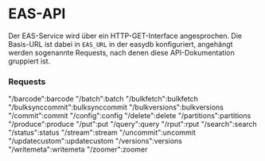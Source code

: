 #  EAS-API

Der EAS-Service wird über ein HTTP-GET-Interface angesprochen. Die Basis-URL ist dabei in `EAS_URL` in der easydb konfiguriert, angehängt werden sogenannte Requests, nach denen diese API-Dokumentation gruppiert ist.

###  Requests

"/barcode":barcode
"/batch":batch
"/bulkfetch":bulkfetch
"/bulksynccommit":bulksynccommit
"/bulkversions":bulkversions
"/commit":commit
"/config":config
"/delete":delete
"/partitions":partitions
"/produce":produce
"/put":put
"/query":query
"/rput":rput
"/search":search
"/status":status
"/stream":stream
"/uncommit":uncommit
"/updatecustom":updatecustom
"/versions":versions
"/writemeta":writemeta
"/zoomer":zoomer
